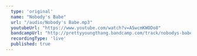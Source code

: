 ```yaml
---
  type: 'original'
  name: "Nobody's Babe"
  url: "/audio/Nobody's Babe.mp3"
  youtubeUrl: "https://www.youtube.com/watch?v=A5wcmKWODo8"
  bandcampUrl: "http://prettyyoungthang.bandcamp.com/track/nobodys-babe"
  recordingType: 'live'
  published: true
---
```

